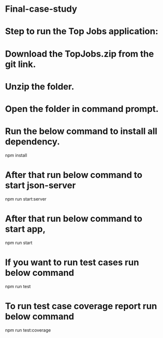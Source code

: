 # Final-case-study
# Step to run the Top Jobs application:
# Download the TopJobs.zip from the git link.
# Unzip the folder.
# Open the folder in command prompt.
# Run the below command to install all dependency.
npm install
# After that run below command to start json-server
npm run start:server
# After that run below command to start app,
npm run start  
# If you want to run test cases run below command
npm run test
# To run test case coverage report run below command
npm run test:coverage
